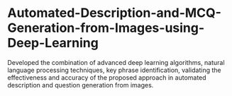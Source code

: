 # Automated-Description-and-MCQ-Generation-from-Images-using-Deep-Learning
Developed the combination of advanced deep learning  algorithms, natural language processing techniques, key phrase identification, validating the effectiveness and accuracy of the proposed  approach in automated description and question generation from  images.
